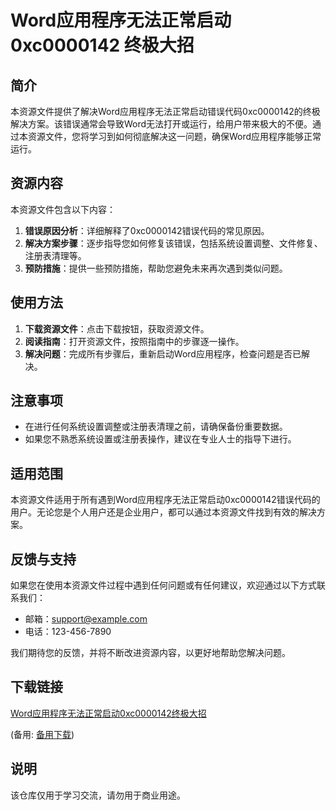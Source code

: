# Word应用程序无法正常启动0xc0000142 终极大招

## 简介
本资源文件提供了解决Word应用程序无法正常启动错误代码0xc0000142的终极解决方案。该错误通常会导致Word无法打开或运行，给用户带来极大的不便。通过本资源文件，您将学习到如何彻底解决这一问题，确保Word应用程序能够正常运行。

## 资源内容
本资源文件包含以下内容：
1. **错误原因分析**：详细解释了0xc0000142错误代码的常见原因。
2. **解决方案步骤**：逐步指导您如何修复该错误，包括系统设置调整、文件修复、注册表清理等。
3. **预防措施**：提供一些预防措施，帮助您避免未来再次遇到类似问题。

## 使用方法
1. **下载资源文件**：点击下载按钮，获取资源文件。
2. **阅读指南**：打开资源文件，按照指南中的步骤逐一操作。
3. **解决问题**：完成所有步骤后，重新启动Word应用程序，检查问题是否已解决。

## 注意事项
- 在进行任何系统设置调整或注册表清理之前，请确保备份重要数据。
- 如果您不熟悉系统设置或注册表操作，建议在专业人士的指导下进行。

## 适用范围
本资源文件适用于所有遇到Word应用程序无法正常启动0xc0000142错误代码的用户。无论您是个人用户还是企业用户，都可以通过本资源文件找到有效的解决方案。

## 反馈与支持
如果您在使用本资源文件过程中遇到任何问题或有任何建议，欢迎通过以下方式联系我们：
- 邮箱：support@example.com
- 电话：123-456-7890

我们期待您的反馈，并将不断改进资源内容，以更好地帮助您解决问题。

## 下载链接
[Word应用程序无法正常启动0xc0000142终极大招](https://pan.quark.cn/s/6542bd006107) 

(备用: [备用下载](https://pan.baidu.com/s/1i2rtSadJ2BI_dxMYRV2W8Q?pwd=1234))

## 说明

该仓库仅用于学习交流，请勿用于商业用途。
